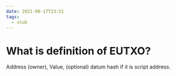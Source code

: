 ```yaml
---
date: 2021-08-17T23:51
tags: 
  - stub
---
```


# What is definition of EUTXO?

Address (owner), Value, (optional) datum hash if it is script address.

